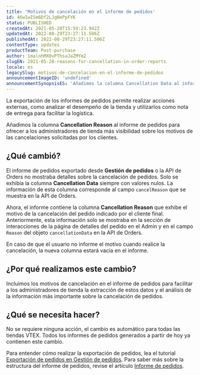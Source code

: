 ```yaml
---
title: 'Motivos de cancelación en el informe de pedidos'
id: 46wIwISm6Df2LJgNePpFYK
status: PUBLISHED
createdAt: 2021-05-28T15:59:23.942Z
updatedAt: 2022-08-29T23:27:11.506Z
publishedAt: 2022-08-29T23:27:11.506Z
contentType: updates
productTeam: Post-purchase
author: 1malnhMX0vPThsaJaZMYm2
slugEN: 2021-05-28-reasons-for-cancellation-in-order-reports
locale: es
legacySlug: motivos-de-cancelacion-en-el-informe-de-pedidos
announcementImageID: 'undefined'
announcementSynopsisES: 'Añadimos la columna Cancellation Data al informe de pedidos para dar visibilidad a los motivos de las cancelaciones.'
---
```


La exportación de los informes de pedidos permite realizar acciones externas, como analizar el desempeño de la tienda y utilizarlos como nota de entrega para facilitar la logística.

Añadimos la columna **Cancellation Reason** al informe de pedidos para ofrecer a los administradores de tienda más visibilidad sobre los motivos de las cancelaciones solicitadas por los clientes.

## ¿Qué cambió?

El informe de pedidos exportado desde **Gestión de pedidos** o la API de Orders no mostraba detalles sobre la cancelación de pedidos. Solo se exhibía la columna **Cancellation Data** siempre con valores nulos. La información de esta columna corresponde al campo `cancelReason` que se muestra en la API de Orders.

Ahora, el informe contiene la columna **Cancellation Reason** que exhibe el motivo de la cancelación del pedido indicado por el cliente final. Anteriormente, esta información solo se mostraba en la sección de interacciones de la página de detalles del pedido en el Admin y en el campo `Reason` del objeto `cancellationData` en la API de Orders.

En caso de que el usuario no informe el motivo cuando realice la cancelación, la nueva columna estará vacía en el informe.

## ¿Por qué realizamos este cambio?

Incluimos los motivos de cancelación en el informe de pedidos para facilitar a los administradores de tienda la extracción de estos datos y el análisis de la información más importante sobre la cancelación de pedidos.

## ¿Qué se necesita hacer?

No se requiere ninguna acción, el cambio es automático para todas las tiendas VTEX. Todos los informes de pedidos generados a partir de hoy ya contienen este cambio.

Para entender cómo realizar la exportación de pedidos, lea el tutorial [Exportación de pedidos en Gestión de pedidos](/es/tutorial/exportando-pedidos-no-gerenciamento-de-pedidos--tutorials_6417). Para saber más sobre la estructura del informe de pedidos, revise el artículo [Informe de pedidos](/es/tutorial/planilha-de-pedidos--31m1ewsmsEe0WS4So2aGMY).

